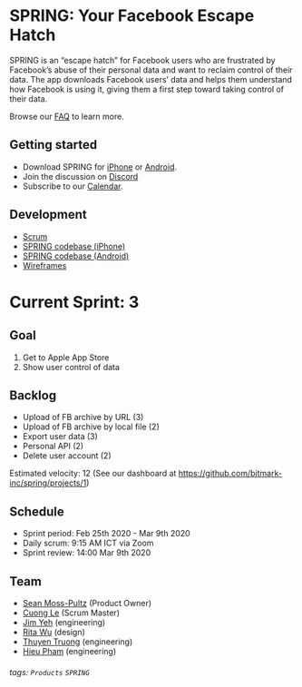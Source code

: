 # SPRING: Your Facebook Escape Hatch
SPRING is an “escape hatch” for Facebook users who are frustrated by Facebook’s abuse of their personal data and want to reclaim control of their data. The app downloads Facebook users’ data and helps them understand how Facebook is using it, giving them a first step toward taking control of their data.

Browse our [FAQ](faq.md) to learn more. 

## Getting started
- Download SPRING for [iPhone](https://install.appcenter.ms/orgs/support-zzd0-28/apps/spring-inhouse/distribution_groups/users) or [Android](https://play.google.com/store/apps/details?id=com.bitmark.spring). 
- Join the discussion on [Discord](https://discord.gg/mxy7QbM)  
- Subscribe to our [Calendar](https://calendar.google.com/calendar/embed?src=bitmark.com_5ld1rjbcrbl58n32scq930ts64%40group.calendar.google.com&ctz=Asia%2FTaipei).

## Development
* [Scrum](https://github.com/bitmark-inc/spring)
* [SPRING codebase (iPhone)](https://github.com/bitmark-inc/spring-ios)
* [SPRING codebase (Android)](https://github.com/bitmark-inc/spring-android)
* [Wireframes](https://www.figma.com/files/project/4168214/Spring)

# Current Sprint: 3

## Goal
1. Get to Apple App Store
2. Show user control of data

## Backlog

- Upload of FB archive by URL (3)
- Upload of FB archive by local file (2)
- Export user data (3)
- Personal API (2)
- Delete user account (2)

Estimated velocity: 12
(See our dashboard at https://github.com/bitmark-inc/spring/projects/1)

## Schedule

- Sprint period: Feb 25th 2020 - Mar 9th 2020
- Daily scrum: 9:15 AM ICT via Zoom
- Sprint review: 14:00 Mar 9th 2020

## Team

- [Sean Moss-Pultz](https://github.com/moskovich) (Product Owner)
- [Cuong Le](https://github.com/cuongleqq) (Scrum Master)
- [Jim Yeh](https://github.com/lemonlatte) (engineering)
- [Rita Wu](https://github.com/ritawu91) (design)
- [Thuyen Truong](https://github.com/thuyenBitmark) (engineering)
- [Hieu Pham](https://github.com/jollyjoker992) (engineering)



###### tags: `Products` `SPRING`